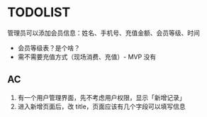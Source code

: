 # TODOLIST

管理员可以添加会员信息：姓名、手机号、充值金额、会员等级、时间

* 会员等级表？是个啥？
* 需不需要充值方式（现场消费、充值）- MVP 没有

## AC

1. 有一个用户管理界面，先不考虑用户权限，显示「新增记录」
2. 进入新增页面后，改 title，页面应该有几个字段可以填写信息